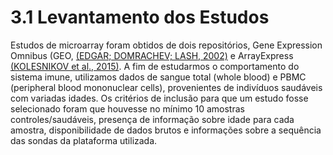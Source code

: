 # 3.1 Levantamento dos Estudos

Estudos de microarray foram obtidos de dois repositórios, Gene Expression Omnibus \(GEO, [\(EDGAR; DOMRACHEV; LASH, 2002\)](http://f1000.com/work/citation?ids=43387&pre=&suf=&sa=0) e ArrayExpress [\(KOLESNIKOV et al., 2015\)](http://f1000.com/work/citation?ids=111718&pre=&suf=&sa=0). A fim de estudarmos o comportamento do sistema imune, utilizamos dados de sangue total \(whole blood\) e PBMC \(peripheral blood mononuclear cells\), provenientes de indivíduos saudáveis com variadas idades. Os critérios de inclusão para que um estudo fosse selecionado foram que houvesse no mínimo 10 amostras controles/saudáveis, presença de informação sobre idade para cada amostra, disponibilidade de dados brutos e informações sobre a sequência das sondas da plataforma utilizada.

